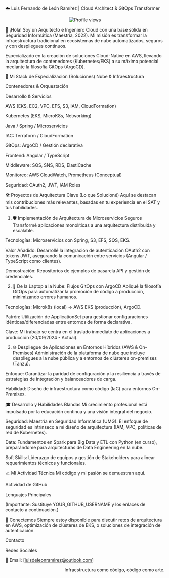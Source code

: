 ☁️ Luis Fernando de León Ramírez | Cloud Architect & GitOps Transformer
<p align="center">
<img src="https://www.google.com/search?q=https://komarev.com/ghpvc/%3Fusername%3DYOUR_GITHUB_USERNAME%26style%3Dfor-the-badge%26color%3Dblue" alt="Profile views" />
</p>

👋 ¡Hola! Soy un Arquitecto e Ingeniero Cloud con una base sólida en Seguridad Informática (Maestría, 2022). Mi misión es transformar la infraestructura tradicional en ecosistemas de nube automatizados, seguros y con despliegues continuos.

Especializado en la creación de soluciones Cloud-Native en AWS, llevando la arquitectura de contenedores (Kubernetes/EKS) a su máximo potencial mediante la filosofía GitOps (ArgoCD).

🧠 Mi Stack de Especialización (Soluciones)
Nube & Infraestructura

Contenedores & Orquestación

Desarrollo & Servicios

AWS (EKS, EC2, VPC, EFS, S3, IAM, CloudFormation)

Kubernetes (EKS, MicroK8s, Networking)

Java / Spring / Microservicios

IAC: Terraform / CloudFormation

GitOps: ArgoCD / Gestión declarativa

Frontend: Angular / TypeScript

Middleware: SQS, SNS, RDS, ElastiCache

Monitoreo: AWS CloudWatch, Prometheus (Conceptual)

Seguridad: OAuth2, JWT, IAM Roles

🛠️ Proyectos de Arquitectura Clave (Lo que Solucioné)
Aquí se destacan mis contribuciones más relevantes, basadas en tu experiencia en el SAT y tus habilidades.

1. 🛡️ Implementación de Arquitectura de Microservicios Seguros
Transformé aplicaciones monolíticas a una arquitectura distribuida y escalable.

Tecnologías: Microservicios con Spring, S3, EFS, SQS, EKS.

Valor Añadido: Desarrollé la integración de autenticación OAuth2 con tokens JWT, asegurando la comunicación entre servicios (Angular / TypeScript como clientes).

Demostración: Repositorios de ejemplos de pasarela API y gestión de credenciales.

2. 🚀 De la Laptop a la Nube: Flujos GitOps con ArgoCD
Apliqué la filosofía GitOps para automatizar la promoción de código a producción, minimizando errores humanos.

Tecnologías: Microk8s (local) -> AWS EKS (producción), ArgoCD.

Patrón: Utilización de ApplicationSet para gestionar configuraciones idénticas/diferenciadas entre entornos de forma declarativa.

Clave: Mi trabajo se centra en el traslado inmediato de aplicaciones a producción (20/09/2024 - Actual).

3. 🌐 Despliegue de Aplicaciones en Entornos Híbridos (AWS & On-Premises)
Administración de la plataforma de nube que incluye despliegues a la nube pública y a entornos de clústeres on-premises (Tanzu).

Enfoque: Garantizar la paridad de configuración y la resiliencia a través de estrategias de integración y balanceadores de carga.

Habilidad: Diseño de infraestructura como código (IaC) para entornos On-Premises.

🎓 Desarrollo y Habilidades Blandas
Mi crecimiento profesional está impulsado por la educación continua y una visión integral del negocio.

Seguridad: Maestría en Seguridad Informática (UMG). El enfoque de seguridad es intrínseco a mi diseño de arquitectura (IAM, VPC, políticas de red de Kubernetes).

Data: Fundamentos en Spark para Big Data y ETL con Python (en curso), preparándome para arquitecturas de Data Engineering en la nube.

Soft Skills: Liderazgo de equipos y gestión de Stakeholders para alinear requerimientos técnicos y funcionales.

📈 Mi Actividad Técnica
Mi código y mi pasión se demuestran aquí.

Actividad de GitHub

Lenguajes Principales





(Importante: Sustituye YOUR_GITHUB_USERNAME y los enlaces de contacto a continuación.)

🤝 Conectemos
Siempre estoy disponible para discutir retos de arquitectura en AWS, optimización de clústeres de EKS, o soluciones de integración de autenticación.

Contacto

Redes Sociales

📧 Email: [luisdeleonramirez@outlook.com]



<p align="right">
Infraestructura como código, código como arte.
</p>
